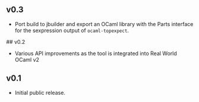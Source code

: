 ## v0.3

* Port build to jbuilder and export an OCaml library with the Parts interface for
  the sexpression output of `ocaml-topexpect`.

## v0.2

* Various API improvements as the tool is integrated into Real World OCaml v2

## v0.1

* Initial public release.
